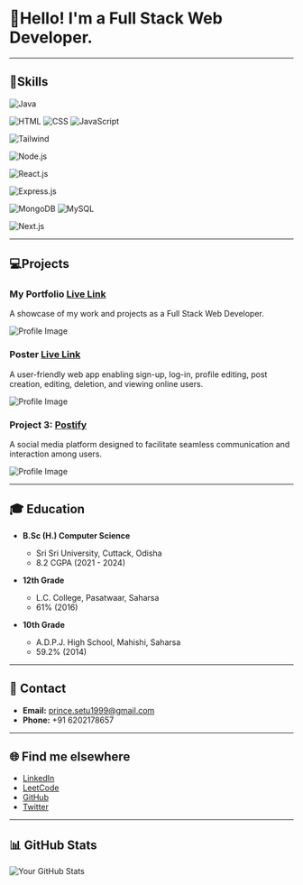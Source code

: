 # 👤Hello! I'm a Full Stack Web Developer.

---


## 🎁Skills

![Java](https://img.shields.io/badge/Java-Intermediate-lightblue)

![HTML](https://img.shields.io/badge/HTML-Intermediate-orange)
![CSS](https://img.shields.io/badge/CSS-Intermediate-orange)
![JavaScript](https://img.shields.io/badge/JavaScript-Intermediate-orange)

![Tailwind](https://img.shields.io/badge/Tailwind-Intermediate-orange)


![Node.js](https://img.shields.io/badge/Node.js-Intermediate-orange)


![React.js](https://img.shields.io/badge/React.js-Intermediate-orange)


![Express.js](https://img.shields.io/badge/Express.js-Intermediate-orange)


![MongoDB](https://img.shields.io/badge/MongoDB-Intermediate-orange)
![MySQL](https://img.shields.io/badge/MySQL-Intermediate-orange)


![Next.js](https://img.shields.io/badge/Next.js-Intermediate-orange)

---


## 💻Projects

### My Portfolio  [Live Link](https://princethakur1999.github.io/prince/)

A showcase of my work and projects as a Full Stack Web Developer.

![Profile Image](https://res.cloudinary.com/dsrz6p2su/image/upload/v1708762966/Prince/Screenshot_2024-02-24_135018_vsiunq.png)



### Poster [Live Link](https://poster-prince.vercel.app/)

A user-friendly web app enabling sign-up, log-in, profile editing, post creation, editing, deletion, and viewing online users.

![Profile Image](https://res.cloudinary.com/dsrz6p2su/image/upload/v1708763369/Prince/Screenshot_2024-02-24_135804_abckqq.png)



### Project 3: [Postify](link-to-formify)
A social media platform designed to facilitate seamless communication and interaction among users.

![Profile Image](https://img.freepik.com/free-vector/red-grunge-style-coming-soon-design_1017-26691.jpg)

---



## 🎓 Education

- **B.Sc (H.) Computer Science**
  - Sri Sri University, Cuttack, Odisha
  - 8.2 CGPA (2021 - 2024)

- **12th Grade**
  - L.C. College, Pasatwaar, Saharsa
  - 61% (2016)

- **10th Grade**
  - A.D.P.J. High School, Mahishi, Saharsa
  - 59.2% (2014)

---



## 📧 Contact

- **Email:** prince.setu1999@gmail.com
- **Phone:** +91 6202178657

---


## 🌐 Find me elsewhere

- [LinkedIn](https://www.linkedin.com/in/princethakur1999/)
- [LeetCode](https://leetcode.com/princethakur1999/)
- [GitHub](https://github.com/princethakur1999)
- [Twitter](https://twitter.com/yourhandle)

---


## 📊 GitHub Stats

![Your GitHub Stats](https://github-readme-stats.vercel.app/api?username=princethakur1999&show_icons=true&theme=radical)
